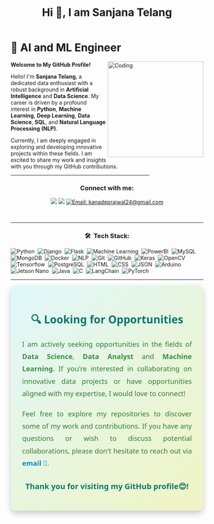 <h1 align="center">Hi 👋, I am Sanjana Telang</h1>

<p align="left"> <a href="https://twitter.com/" target="blank"><img src="https://img.shields.io/twitter/follow/?logo=twitter&style=for-the-badge" alt="" /></a> </p>


# 🌱 **AI and ML Engineer**
<img align="right" alt="Coding" width="250" src="https://i.pinimg.com/originals/81/17/8b/81178b47a8598f0c81c4799f2cdd4057.gif">

**Welcome to My GitHub Profile!**

Hello! I'm **Sanjana Telang**, a dedicated data enthusiast with a robust background in **Artificial Intelligence** and **Data Science**. My career is driven by a profound interest in **Python**, **Machine Learning**, **Deep Learning**, **Data Science**, **SQL**, and **Natural Language Processing (NLP)**.

Currently, I am deeply engaged in exploring and developing innovative projects within these fields. I am excited to share my work and insights with you through my GitHub contributions.

<hr width="72%" >

<h3 align="center">Connect with me:</h3>
<p align="center">
<a href="https://www.linkedin.com/in/prajwal-kanade-6700a5252" ><img src="https://img.shields.io/badge/-Prajwal%20Kanade-0077B5?style=for-the-badge&logo=Linkedin&logoColor=white" /></a>
<a href="https://www.kaggle.com/prajwalkanade"><img src="https://img.shields.io/badge/-Kaggle:%20Prajwal%20Kanade-20BEFF?style=for-the-badge&logo=Kaggle&logoColor=white" /></a>
<a href="mailto:kanadeprajwal24@gmail.com">
    <img src="https://img.shields.io/badge/-kanadeprajwal24%40gmail.com-D14836?style=for-the-badge&logo=Gmail&logoColor=white" alt="Email: kanadeprajwal24@gmail.com"/>
</a>
</p>
<br>

------

<div align="center">
    
### 🛠 &nbsp;Tech Stack:

</div>

![Python](https://img.shields.io/badge/-Python-05122A?style=flat&logo=python)&nbsp;
![Django](https://img.shields.io/badge/-Django-05122A?style=flat&logo=django&logoColor=092E20)&nbsp;
![Flask](https://img.shields.io/badge/-Flask-05122A?style=flat&logo=flask)&nbsp;
![Machine Learning](https://img.shields.io/badge/-Machine%20Learning-05122A?style=flat&logo=machine-learning&logoColor=F7931E)&nbsp;
![PowerBI](https://img.shields.io/badge/-PowerBI-05122A?style=flat&logo=powerbi&logoColor=F2C811)&nbsp;
![MySQL](https://img.shields.io/badge/-MySQL-05122A?style=flat&logo=mysql&logoColor=4479A1)&nbsp;
![MongoDB](https://img.shields.io/badge/-MongoDB-05122A?style=flat&logo=mongodb&logoColor=47A248)&nbsp;
![Docker](https://img.shields.io/badge/-Docker-05122A?style=flat&logo=docker&logoColor=2496ED)&nbsp;
![NLP](https://img.shields.io/badge/-NLP-05122A?style=flat&logo=nvidia)&nbsp;
![Git](https://img.shields.io/badge/-Git-05122A?style=flat&logo=git)&nbsp;
![GitHub](https://img.shields.io/badge/-GitHub-05122A?style=flat&logo=github)&nbsp;
![Keras](https://img.shields.io/badge/-Keras-05122A?style=flat&logo=keras&logoColor=D00000)&nbsp;
![OpenCV](https://img.shields.io/badge/-OpenCV-05122A?style=flat&logo=opencv&logoColor=5C3EE8)&nbsp;
![Tensorflow](https://img.shields.io/badge/-Tensorflow-05122A?style=flat&logo=tensorflow&logoColor=FF6F00)&nbsp;
![PostgreSQL](https://img.shields.io/badge/-PostgreSQL-05122A?style=flat&logo=postgresql&logoColor=336791)&nbsp;
![HTML](https://img.shields.io/badge/-HTML-05122A?style=flat&logo=HTML5)&nbsp;
![CSS](https://img.shields.io/badge/-CSS-05122A?style=flat&logo=CSS3&logoColor=1572B6)&nbsp;
![JSON](https://img.shields.io/badge/-JSON-05122A?style=flat&logo=json&logoColor=000000)&nbsp;
![Arduino](https://img.shields.io/badge/-Arduino-05122A?style=flat&logo=arduino&logoColor=00979D)&nbsp;
![Jetson Nano](https://img.shields.io/badge/-Jetson%20Nano-05122A?style=flat&logo=nvidia&logoColor=76B900)&nbsp;
![Java](https://img.shields.io/badge/-Java-05122A?style=flat&logo=Java&logoColor=FFA518)&nbsp;
![C](https://img.shields.io/badge/-C-05122A?style=flat&logo=C&logoColor=A8B9CC)&nbsp;
![LangChain](https://github.com/user-attachments/assets/c35012db-d697-4f6f-ac98-d301abf2cfb0)&nbsp;
![PyTorch](https://github.com/user-attachments/assets/8a0b3363-1d72-4e19-b5a5-758f7f71b222)&nbsp;


------


<div style="background: linear-gradient(135deg, #e0f7fa, #f0f4c3); border-radius: 15px; padding: 30px; font-family: 'Segoe UI', Tahoma, Geneva, Verdana, sans-serif; box-shadow: 0 8px 16px rgba(0, 0, 0, 0.2); max-width: 700px; margin: auto;">
    <h2 style="color: #00796b; text-align: center; font-size: 28px; margin-bottom: 20px;">
        🔍 Looking for Opportunities
    </h2>
    <p style="font-size: 18px; color: #2e7d32; text-align: justify; line-height: 1.8; margin-bottom: 20px;">
        I am actively seeking opportunities in the fields of <strong style="color: #388e3c;">Data Science</strong>, <strong style="color: #388e3c;">Data Analyst</strong> and <strong style="color: #388e3c;">Machine Learning</strong>. 
        If you're interested in collaborating on innovative data projects or have opportunities aligned with my expertise, I would love to connect!
    </p>
    <p style="font-size: 18px; color: #2e7d32; text-align: justify; line-height: 1.8; margin-bottom: 30px;">
        Feel free to explore my repositories to discover some of my work and contributions. If you have any questions or wish to discuss potential collaborations, 
        please don't hesitate to reach out via <a href="mailto:sanjanatelang4847@gmail.com" style="color: #0288d1; text-decoration: none; font-weight: bold;">email 📧</a>.
    </p>
    <p style="font-size: 20px; color: #00796b; text-align: center; font-weight: bold;">
        Thank you for visiting my GitHub profile😊!
    </p>
</div>
